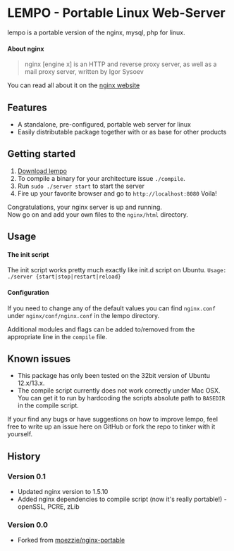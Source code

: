 LEMPO - Portable Linux Web-Server
==============

lempo is a portable version of the nginx, mysql, php for linux.  

#### About nginx

> nginx [engine x] is an HTTP and reverse proxy server, as well as a mail proxy server, written by Igor Sysoev  

You can read all about it on the [nginx website](http://nginx.org/)  

## Features
* A standalone, pre-configured, portable web server for linux
* Easily distributable package together with or as base for other products

## Getting started
1. [Download lempo](https://github.com/agmanix/lempo/archive/master.zip)
2. To compile a binary for your architecture issue `./compile`.
3. Run `sudo ./server start` to start the server
4. Fire up your favorite browser and go to `http://localhost:8080`
Voila!

Congratulations, your nginx server is up and running.  
Now go on and add your own files to the `nginx/html` directory.

## Usage

#### The init script
The init script works pretty much exactly like init.d script on Ubuntu.
```Usage: ./server {start|stop|restart|reload}```

#### Configuration
If you need to change any of the default values you can find `nginx.conf` under
`nginx/conf/nginx.conf` in the lempo directory.

Additional modules and flags can be added to/removed from the appropriate line in the `compile` file.

## Known issues
* This package has only been tested on the 32bit version of Ubuntu 12.x/13.x.
* The compile script currently does not work correctly under Mac OSX. You can get it to run by hardcoding the scripts absolute path to `BASEDIR` in the compile script.

If your find any bugs or have suggestions on how to improve lempo, feel free to write up an issue here on GitHub or fork the repo to tinker with it yourself.

## History
### Version 0.1
* Updated nginx version to 1.5.10
* Added nginx dependencies to compile script (now it's really portable!) - openSSL, PCRE, zLib

### Version 0.0
* Forked from [moezzie/nginx-portable](https://github.com/moezzie/nginx-portable) 
